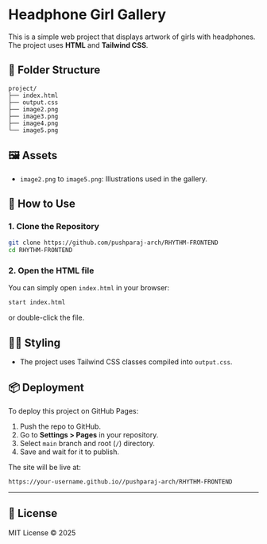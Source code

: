 # Headphone Girl Gallery

This is a simple web project that displays artwork of girls with headphones. The project uses **HTML** and **Tailwind CSS**.

## 📁 Folder Structure

```
project/
├── index.html
├── output.css
├── image2.png
├── image3.png
├── image4.png
└── image5.png
```

## 🖼️ Assets

- `image2.png` to `image5.png`: Illustrations used in the gallery.

## 🚀 How to Use

### 1. Clone the Repository

```bash
git clone https://github.com/pushparaj-arch/RHYTHM-FRONTEND
cd RHYTHM-FRONTEND
```

### 2. Open the HTML file

You can simply open `index.html` in your browser:

```bash
start index.html
```
or double-click the file.

## 🧑‍🎨 Styling

- The project uses Tailwind CSS classes compiled into `output.css`.

## 📦 Deployment

To deploy this project on GitHub Pages:

1. Push the repo to GitHub.
2. Go to **Settings > Pages** in your repository.
3. Select `main` branch and root (`/`) directory.
4. Save and wait for it to publish.

The site will be live at:
```
https://your-username.github.io//pushparaj-arch/RHYTHM-FRONTEND

```

---

## 🔖 License

MIT License © 2025
